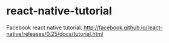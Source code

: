 # react-native-tutorial
Facebook react native tutorial. http://facebook.github.io/react-native/releases/0.25/docs/tutorial.html
